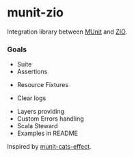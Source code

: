 # munit-zio

Integration library between [MUnit](https://scalameta.org/munit) and
[ZIO](https://zio.dev).

### Goals

+ Suite
+ Assertions
- Resource Fixtures
+ Clear logs
- Layers providing
- Custom Errors handling
- Scala Steward
- Examples in README

Inspired by
[munit-cats-effect](https://github.com/typelevel/munit-cats-effect).

